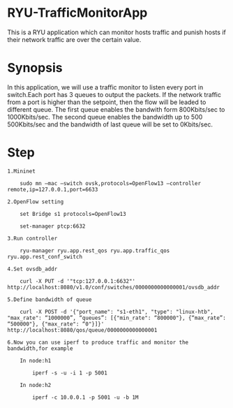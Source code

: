 # RYU-TrafficMonitorApp
This is a RYU application which can monitor hosts traffic and punish hosts if their network traffic are over the certain value. 

Synopsis
==========

In this application, we will use a traffic monitor to listen every port in switch.Each port has 3 queues to output the packets. If the network traffic from a port is higher than the setpoint, then the flow will be leaded to different queue. The first queue enables the bandwith form 800Kbits/sec to 1000Kbits/sec. The second queue enables the bandwidth up to 500 500Kbits/sec and the bandwidth of last queue will be set to 0Kbits/sec.

Step
==========

	1.Mininet

		sudo mn –mac –switch ovsk,protocols=OpenFlow13 –controller remote,ip=127.0.0.1,port=6633 
	
	2.OpenFlow setting
	
		set Bridge s1 protocols=OpenFlow13
	
		set-manager ptcp:6632
	
	3.Run controller
	
		ryu-manager ryu.app.rest_qos ryu.app.traffic_qos ryu.app.rest_conf_switch
	
	4.Set ovsdb_addr
	
		curl -X PUT -d '"tcp:127.0.0.1:6632"' http://localhost:8080/v1.0/conf/switches/0000000000000001/ovsdb_addr
	
	5.Define bandwidth of queue
	
		curl -X POST -d '{"port_name": "s1-eth1", "type": "linux-htb", "max_rate": “1000000”, “queues”: [{"min_rate": “800000"}, {“max_rate”: “500000"}, {"max_rate": “0"}]}' http://localhost:8080/qos/queue/0000000000000001
	
	6.Now you can use iperf to produce traffic and monitor the bandwidth,for example
	
		In node:h1
	
			iperf -s -u -i 1 -p 5001
	
		In node:h2
	
			iperf -c 10.0.0.1 -p 5001 -u -b 1M
